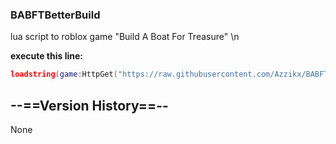 ### BABFTBetterBuild
lua script to roblox game "Build A Boat For Treasure" \n

**execute this line:**
```lua
loadstring(game:HttpGet("https://raw.githubusercontent.com/Azzikx/BABFTBetterBuild/refs/heads/main/SourceCode"))()
```

## --==Version History==--
None
